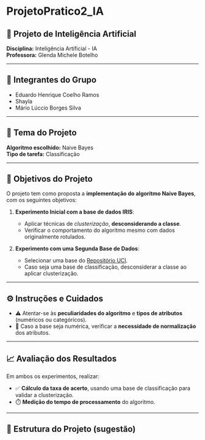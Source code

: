 # ProjetoPratico2_IA

## 🧠 Projeto de Inteligência Artificial  
**Disciplina:** Inteligência Artificial - IA  
**Professora:** Glenda Michele Botelho

---

## 👥 Integrantes do Grupo
- Eduardo Henrique Coelho Ramos  
- Shayla  
- Mário Lúccio Borges Silva

---

## 🧪 Tema do Projeto
**Algoritmo escolhido:** Naive Bayes  
**Tipo de tarefa:** Classificação

---

## 📌 Objetivos do Projeto

O projeto tem como proposta a **implementação do algoritmo Naive Bayes**, com os seguintes objetivos:

1. **Experimento Inicial com a base de dados IRIS**:
   - Aplicar técnicas de *clusterização*, **desconsiderando a classe**.
   - Verificar o comportamento do algoritmo mesmo com dados originalmente rotulados.

2. **Experimento com uma Segunda Base de Dados**:
   - Selecionar uma base do [Repositório UCI](https://archive.ics.uci.edu/ml/index.php).
   - Caso seja uma base de classificação, desconsiderar a classe ao aplicar clusterização.

---

## ⚙️ Instruções e Cuidados

- ⚠️ Atentar-se às **peculiaridades do algoritmo** e **tipos de atributos** (numéricos ou categóricos).
- 🔄 Caso a base seja numérica, verificar a **necessidade de normalização** dos atributos.

---

## 📈 Avaliação dos Resultados

Em ambos os experimentos, realizar:

- ✅ **Cálculo da taxa de acerto**, usando uma base de classificação para validar a clusterização.
- ⏱️ **Medição do tempo de processamento** do algoritmo.

---

## 📂 Estrutura do Projeto (sugestão)

